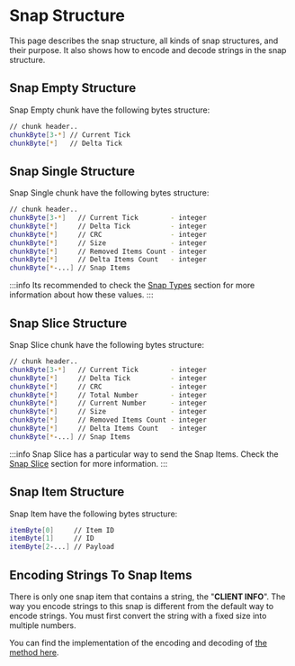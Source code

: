 # Snap Structure

This page describes the snap structure, all kinds of snap structures, and their purpose. It also shows how to encode and decode strings in the snap structure.

## Snap Empty Structure

Snap Empty chunk have the following bytes structure:

```sh
// chunk header..
chunkByte[3-*] // Current Tick
chunkByte[*]   // Delta Tick
```

## Snap Single Structure

Snap Single chunk have the following bytes structure:

```sh
// chunk header..
chunkByte[3-*]   // Current Tick        - integer
chunkByte[*]     // Delta Tick          - integer
chunkByte[*]     // CRC                 - integer
chunkByte[*]     // Size                - integer
chunkByte[*]     // Removed Items Count - integer
chunkByte[*]     // Delta Items Count   - integer
chunkByte[*-...] // Snap Items
```

:::info
Its recommended to check the [Snap Types](./../packets/default-packets.md#snap-types) section for more information about how these values.
:::

## Snap Slice Structure

Snap Slice chunk have the following bytes structure:

```sh
// chunk header..
chunkByte[3-*]   // Current Tick        - integer
chunkByte[*]     // Delta Tick          - integer
chunkByte[*]     // CRC                 - integer
chunkByte[*]     // Total Number        - integer
chunkByte[*]     // Current Number      - integer
chunkByte[*]     // Size                - integer
chunkByte[*]     // Removed Items Count - integer
chunkByte[*]     // Delta Items Count   - integer
chunkByte[*-...] // Snap Items
```

:::info
Snap Slice has a particular way to send the Snap Items. Check the [Snap Slice](./../packets/default-packets.md#snap-slice) section for more information.
:::

## Snap Item Structure

Snap Item have the following bytes structure:

```sh
itemByte[0]     // Item ID
itemByte[1]     // ID
itemByte[2-...] // Payload
```

## Encoding Strings To Snap Items

There is only one snap item that contains a string, the "**CLIENT INFO**". The way you encode strings to this snap is different from the default way to encode strings. You must first convert the string with a fixed size into multiple numbers.

You can find the implementation of the encoding and decoding of [the method here](https://github.com/teeworlds/teeworlds/blob/0.6/src/game/gamecore.h#L72-L104).